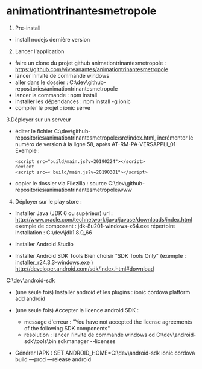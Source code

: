 # animationtrinantesmetropole

1. Pre-install
- install nodejs dernière version

2. Lancer l'application
- faire un clone du projet github animationtrinantesmetropole : https://github.com/vivreanantes/animationtrinantesmetropole 
- lancer l'invite de commande windows
- aller dans le dossier : C:\dev\github-repositories\animationtrinantesmetropole
- lancer la commande : npm install
- installer les dépendances : npm install -g ionic
- compiler le projet : ionic serve

3.Déployer sur un serveur
- éditer le fichier C:\dev\github-repositories\animationtrinantesmetropole\src\index.html, incrémenter le numéro de version à la ligne 58, après AT-RM-PA-VERSAPPLI_01
  Exemple :
  ```
  <script src="build/main.js?v=20190224"></script>
  devient
  <script src=« build/main.js?v=20190301"></script>
  ```
- copier le dossier via Filezilla : source C:\dev\github-repositories\animationtrinantesmetropole\www

4. Déployer sur le play store :
- Installer Java (JDK 6 ou supérieur)
    url : http://www.oracle.com/technetwork/java/javase/downloads/index.html
    exemple de composant : jdk-8u201-windows-x64.exe
    répertoire installation : C:\dev\jdk1.8.0_66

- Installer Android Studio

- Installer Android SDK Tools
  Bien choisir "SDK Tools Only" (exemple : installer_r24.3.3-windows.exe )
  http://developer.android.com/sdk/index.html#download


C:\dev\android-sdk

- (une seule fois) Installer android et les plugins : ionic cordova platform add android

- (une seule fois) Accepter la licence android SDK :
  - message d'erreur : "You have not accepted the license agreements of the following SDK components"
  - résolution : 
      lancer l'invite de commande windows 
      cd C:\dev\android-sdk\tools\bin
      sdkmanager --licenses

- Générer l’APK :
  SET ANDROID_HOME=C:\dev\android-sdk
  ionic cordova build —prod —release android
  
  
  